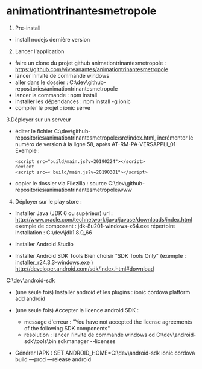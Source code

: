 # animationtrinantesmetropole

1. Pre-install
- install nodejs dernière version

2. Lancer l'application
- faire un clone du projet github animationtrinantesmetropole : https://github.com/vivreanantes/animationtrinantesmetropole 
- lancer l'invite de commande windows
- aller dans le dossier : C:\dev\github-repositories\animationtrinantesmetropole
- lancer la commande : npm install
- installer les dépendances : npm install -g ionic
- compiler le projet : ionic serve

3.Déployer sur un serveur
- éditer le fichier C:\dev\github-repositories\animationtrinantesmetropole\src\index.html, incrémenter le numéro de version à la ligne 58, après AT-RM-PA-VERSAPPLI_01
  Exemple :
  ```
  <script src="build/main.js?v=20190224"></script>
  devient
  <script src=« build/main.js?v=20190301"></script>
  ```
- copier le dossier via Filezilla : source C:\dev\github-repositories\animationtrinantesmetropole\www

4. Déployer sur le play store :
- Installer Java (JDK 6 ou supérieur)
    url : http://www.oracle.com/technetwork/java/javase/downloads/index.html
    exemple de composant : jdk-8u201-windows-x64.exe
    répertoire installation : C:\dev\jdk1.8.0_66

- Installer Android Studio

- Installer Android SDK Tools
  Bien choisir "SDK Tools Only" (exemple : installer_r24.3.3-windows.exe )
  http://developer.android.com/sdk/index.html#download


C:\dev\android-sdk

- (une seule fois) Installer android et les plugins : ionic cordova platform add android

- (une seule fois) Accepter la licence android SDK :
  - message d'erreur : "You have not accepted the license agreements of the following SDK components"
  - résolution : 
      lancer l'invite de commande windows 
      cd C:\dev\android-sdk\tools\bin
      sdkmanager --licenses

- Générer l’APK :
  SET ANDROID_HOME=C:\dev\android-sdk
  ionic cordova build —prod —release android
  
  
  